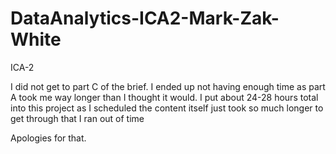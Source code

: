# DataAnalytics-ICA2-Mark-Zak-White
ICA-2

I did not get to part C of the brief. I ended up not having enough time as part A took me way longer than I thought it would. 
I put about 24-28 hours total into this project as I scheduled the content itself just took so much longer to get through that I ran out of time

Apologies for that.